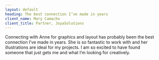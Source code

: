 ```yaml
---
layout: default
heading: The best connection I’ve made in years
client_name: Mary Camacho
client_title: Partner, JoyaSolutions
---
```

Connecting with Anne for graphics and layout has probably been the best connection I’ve made in years.  She is so fantastic to work with and her illustrations are ideal for my projects. I am so excited to have found someone that just gets me and what I’m looking for creatively.

